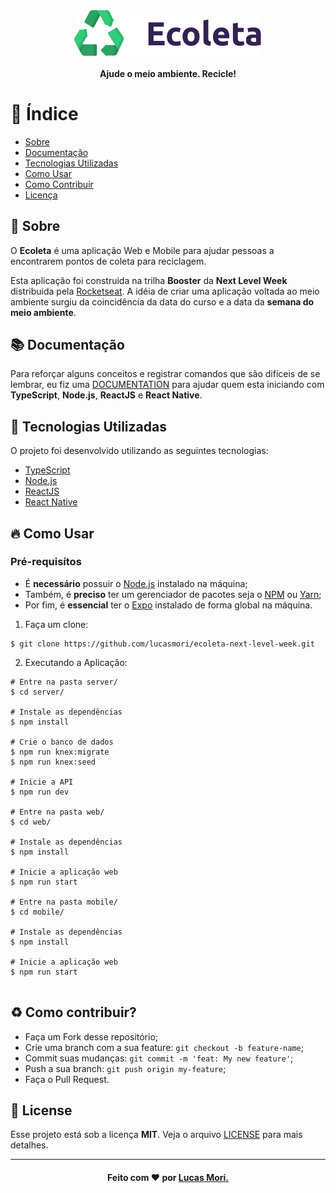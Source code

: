 <div align="center">
<img alt="Logo" title="#logo" width="300px" src=".github/logo.png"/>
<br/>
<br/>
<b>Ajude o meio ambiente. Recicle!</b>
</div>

# :pushpin: Índice

- [Sobre](#sobre)
- [Documentação](#documentacao)
- [Tecnologias Utilizadas](#tecnologias-utilizadas)
- [Como Usar](#como-usar)
- [Como Contribuir](#como-contribuir)
- [Licença](#license)

<a id="sobre"></a>

## :bookmark: Sobre

O **Ecoleta** é uma aplicação Web e Mobile para ajudar pessoas a encontrarem pontos de coleta para reciclagem.

Esta aplicação foi construida na trilha **Booster** da **Next Level Week** distribuida pela [Rocketseat](https://rocketseat.com.br/). A idéia de criar uma aplicação voltada ao meio ambiente surgiu da coincidência da data do curso e a data da **semana do meio ambiente**.

<a id="documentacao"></a>

## :books: Documentação

Para reforçar alguns conceitos e registrar comandos que são difíceis de se lembrar, eu fiz uma [DOCUMENTATION](DOCUMENTATION.md) para ajudar quem esta iniciando com **TypeScript**, **Node.js**, **ReactJS** e **React Native**.

<a id="tecnologias-utilizadas"></a>

## :rocket: Tecnologias Utilizadas

O projeto foi desenvolvido utilizando as seguintes tecnologias:

- [TypeScript](https://www.typescriptlang.org/)
- [Node.js](https://nodejs.org/)
- [ReactJS](https://reactjs.org/)
- [React Native](https://reactnative.dev/)

<a id="como-usar"></a>

## :fire: Como Usar

### Pré-requisítos

- É **necessário** possuir o [Node.js](https://nodejs.org/) instalado na máquina;
- Também, é **preciso** ter um gerenciador de pacotes seja o [NPM](https://www.npmjs.com/get-npm) ou [Yarn](https://classic.yarnpkg.com/pt-BR/docs/install/);
- Por fim, é **essencial** ter o [Expo](https://expo.io/learn) instalado de forma global na máquina.

1.  Faça um clone:

```shell
$ git clone https://github.com/lucasmori/ecoleta-next-level-week.git
```

2. Executando a Aplicação:

```
# Entre na pasta server/
$ cd server/

# Instale as dependências
$ npm install

# Crie o banco de dados
$ npm run knex:migrate
$ npm run knex:seed

# Inicie a API
$ npm run dev

# Entre na pasta web/
$ cd web/

# Instale as dependências
$ npm install

# Inicie a aplicação web
$ npm run start

# Entre na pasta mobile/
$ cd mobile/

# Instale as dependências
$ npm install

# Inicie a aplicação web
$ npm run start


```

<a id="como-contribuir"></a>

## :recycle: Como contribuir?

- Faça um Fork desse repositório;
- Crie uma branch com a sua feature: `git checkout -b feature-name`;
- Commit suas mudanças: `git commit -m 'feat: My new feature'`;
- Push a sua branch: `git push origin my-feature`;
- Faça o Pull Request.

<a id="license"></a>

## :memo: License

Esse projeto está sob a licença **MIT**. Veja o arquivo [LICENSE](LICENSE.md) para mais detalhes.

---

<!-- Footer -->
<h4 align="center">

Feito com :heart: por <a href="https://www.linkedin.com/in/lucas-mori/" target="_blank">Lucas Mori.</a>

</h4>
